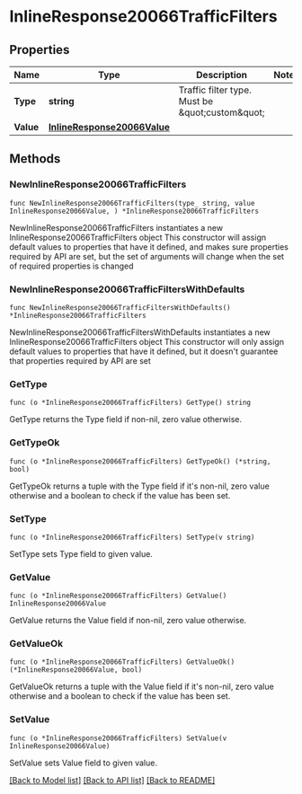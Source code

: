 # InlineResponse20066TrafficFilters

## Properties

Name | Type | Description | Notes
------------ | ------------- | ------------- | -------------
**Type** | **string** | Traffic filter type. Must be \&quot;custom\&quot; | 
**Value** | [**InlineResponse20066Value**](InlineResponse20066Value.md) |  | 

## Methods

### NewInlineResponse20066TrafficFilters

`func NewInlineResponse20066TrafficFilters(type_ string, value InlineResponse20066Value, ) *InlineResponse20066TrafficFilters`

NewInlineResponse20066TrafficFilters instantiates a new InlineResponse20066TrafficFilters object
This constructor will assign default values to properties that have it defined,
and makes sure properties required by API are set, but the set of arguments
will change when the set of required properties is changed

### NewInlineResponse20066TrafficFiltersWithDefaults

`func NewInlineResponse20066TrafficFiltersWithDefaults() *InlineResponse20066TrafficFilters`

NewInlineResponse20066TrafficFiltersWithDefaults instantiates a new InlineResponse20066TrafficFilters object
This constructor will only assign default values to properties that have it defined,
but it doesn't guarantee that properties required by API are set

### GetType

`func (o *InlineResponse20066TrafficFilters) GetType() string`

GetType returns the Type field if non-nil, zero value otherwise.

### GetTypeOk

`func (o *InlineResponse20066TrafficFilters) GetTypeOk() (*string, bool)`

GetTypeOk returns a tuple with the Type field if it's non-nil, zero value otherwise
and a boolean to check if the value has been set.

### SetType

`func (o *InlineResponse20066TrafficFilters) SetType(v string)`

SetType sets Type field to given value.


### GetValue

`func (o *InlineResponse20066TrafficFilters) GetValue() InlineResponse20066Value`

GetValue returns the Value field if non-nil, zero value otherwise.

### GetValueOk

`func (o *InlineResponse20066TrafficFilters) GetValueOk() (*InlineResponse20066Value, bool)`

GetValueOk returns a tuple with the Value field if it's non-nil, zero value otherwise
and a boolean to check if the value has been set.

### SetValue

`func (o *InlineResponse20066TrafficFilters) SetValue(v InlineResponse20066Value)`

SetValue sets Value field to given value.



[[Back to Model list]](../README.md#documentation-for-models) [[Back to API list]](../README.md#documentation-for-api-endpoints) [[Back to README]](../README.md)


